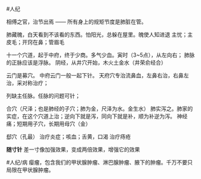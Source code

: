 #人纪 





相傅之官，治节出焉 —— 所有身上的规矩节度是肺脏在管。



肺藏魄，白天看到不该看的东西。怕阳光，总躲在屋里。魄使人知进退
主忧；主皮毛；开窍在鼻；管眉毛


十一个穴道，起于中府，终于少商。多气少血。寅时（3~5点），从左向右；
肺脉的正脉应该是浮脉。
阴经，从井穴开始，木火土金水（井荣俞经合）

云门是募穴。
中府云门一般一起下针。
天府穴专治流鼻血，左鼻右治，右鼻左治，采对称治疗；

列缺主任脉。任脉的问题可针；


合穴（尺泽；也是肺经的子穴；肺为金，尺泽为水。金生水）
	肺实泻之。肺家的实症，在这个穴道上治；逆向下就是泻，同向下就是补，顺为补逆为泻。
	神经痛；短期用子穴，长期用母穴（金）

郄穴（孔最）
	治疗炎症；咳血；舌黄，口渴
	治疗痔疮





**随寸针**
差一寸像加强效果，变成两倍效果，增强它的效果
















#人纪/病 
瘿瘤，包含我们的甲状腺肿瘤、淋巴腺肿瘤、腋下的肿瘤。千万不要只局限在甲状腺肿瘤。










